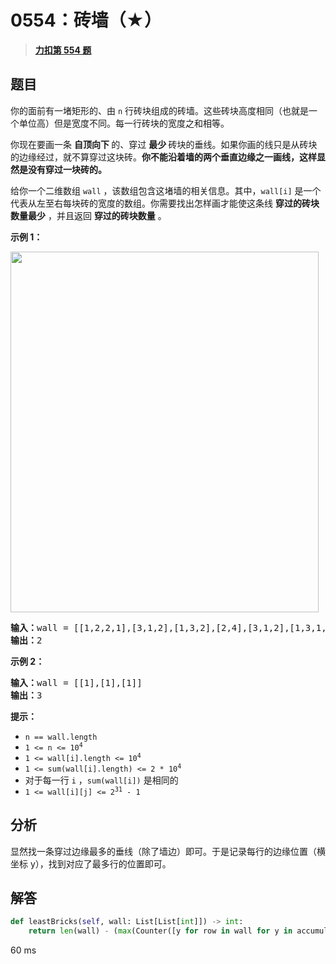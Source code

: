 # 0554：砖墙（★）


> <u>**[力扣第 554 题](https://leetcode.cn/problems/brick-wall/)**</u>

## 题目

<p>你的面前有一堵矩形的、由 <code>n</code> 行砖块组成的砖墙。这些砖块高度相同（也就是一个单位高）但是宽度不同。每一行砖块的宽度之和相等。</p>

<p>你现在要画一条 <strong>自顶向下 </strong>的、穿过 <strong>最少 </strong>砖块的垂线。如果你画的线只是从砖块的边缘经过，就不算穿过这块砖。<strong>你不能沿着墙的两个垂直边缘之一画线，这样显然是没有穿过一块砖的。</strong></p>

<p>给你一个二维数组 <code>wall</code> ，该数组包含这堵墙的相关信息。其中，<code>wall[i]</code> 是一个代表从左至右每块砖的宽度的数组。你需要找出怎样画才能使这条线 <strong>穿过的砖块数量最少</strong> ，并且返回 <strong>穿过的砖块数量</strong> 。</p>



<p><strong>示例 1：</strong></p>
<img alt="" src="https://assets.leetcode.com/uploads/2021/04/24/cutwall-grid.jpg" style="width: 493px; height: 577px;" />
<pre>
<strong>输入：</strong>wall = [[1,2,2,1],[3,1,2],[1,3,2],[2,4],[3,1,2],[1,3,1,1]]
<strong>输出：</strong>2
</pre>

<p><strong>示例 2：</strong></p>

<pre>
<strong>输入：</strong>wall = [[1],[1],[1]]
<strong>输出：</strong>3
</pre>


<p><strong>提示：</strong></p>

<ul>
<li><code>n == wall.length</code></li>
<li><code>1 <= n <= 10<sup>4</sup></code></li>
<li><code>1 <= wall[i].length <= 10<sup>4</sup></code></li>
<li><code>1 <= sum(wall[i].length) <= 2 * 10<sup>4</sup></code></li>
<li>对于每一行 <code>i</code> ，<code>sum(wall[i])</code> 是相同的</li>
<li><code>1 <= wall[i][j] <= 2<sup>31</sup> - 1</code></li>
</ul>


## 分析

显然找一条穿过边缘最多的垂线（除了墙边）即可。于是记录每行的边缘位置（横坐标 y），找到对应了最多行的位置即可。

## 解答

```python
def leastBricks(self, wall: List[List[int]]) -> int:
	return len(wall) - (max(Counter([y for row in wall for y in accumulate(row[:-1])]).values() or [0]))
```
60 ms

